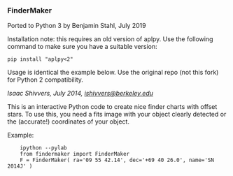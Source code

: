 ### FinderMaker ###

Ported to Python 3 by Benjamin Stahl, July 2019

Installation note: this requires an old version of aplpy. Use the following command to make sure you have a suitable version:
```
pip install "aplpy<2"
```

Usage is identical the example below. Use the original repo (not this fork) for Python 2 compatibility.

*Isaac Shivvers,
July 2014,
ishivvers@berkeley.edu*

This is an interactive Python code to create nice finder charts
 with offset stars.  To use this, you need a fits image with
 your object clearly detected or the (accurate!) coordinates
 of your object.


Example:
```
    ipython --pylab
    from findermaker import FinderMaker
    F = FinderMaker( ra='09 55 42.14', dec='+69 40 26.0', name='SN 2014J' )
```
